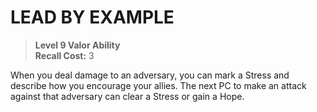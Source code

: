 ﻿---
tags:
  - Ability
  - CharacterOption
name: 'LEAD BY EXAMPLE'
level: 9
domain: 'Valor'
type: 'Ability'
recall: '3'
description: 'When you deal damage to an adversary, you can mark a Stress and describe how you encourage your allies. The next PC to make an attack against that adversary can clear a Stress or gain a Hope.'
---
# LEAD BY EXAMPLE

> **Level 9 Valor Ability**  
> **Recall Cost:** 3

When you deal damage to an adversary, you can mark a Stress and describe how you encourage your allies. The next PC to make an attack against that adversary can clear a Stress or gain a Hope.
